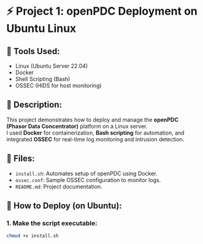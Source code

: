 # ⚡ Project 1: openPDC Deployment on Ubuntu Linux

## 🔧 Tools Used:
- Linux (Ubuntu Server 22.04)
- Docker
- Shell Scripting (Bash)
- OSSEC (HIDS for host monitoring)

## 📄 Description:
This project demonstrates how to deploy and manage the **openPDC (Phasor Data Concentrator)** platform on a Linux server.  
I used **Docker** for containerization, **Bash scripting** for automation, and integrated **OSSEC** for real-time log monitoring and intrusion detection.

## 📁 Files:
- `install.sh`: Automates setup of openPDC using Docker.
- `ossec.conf`: Sample OSSEC configuration to monitor logs.
- `README.md`: Project documentation.

## 🚀 How to Deploy (on Ubuntu):

### 1. Make the script executable:
```bash
chmod +x install.sh

